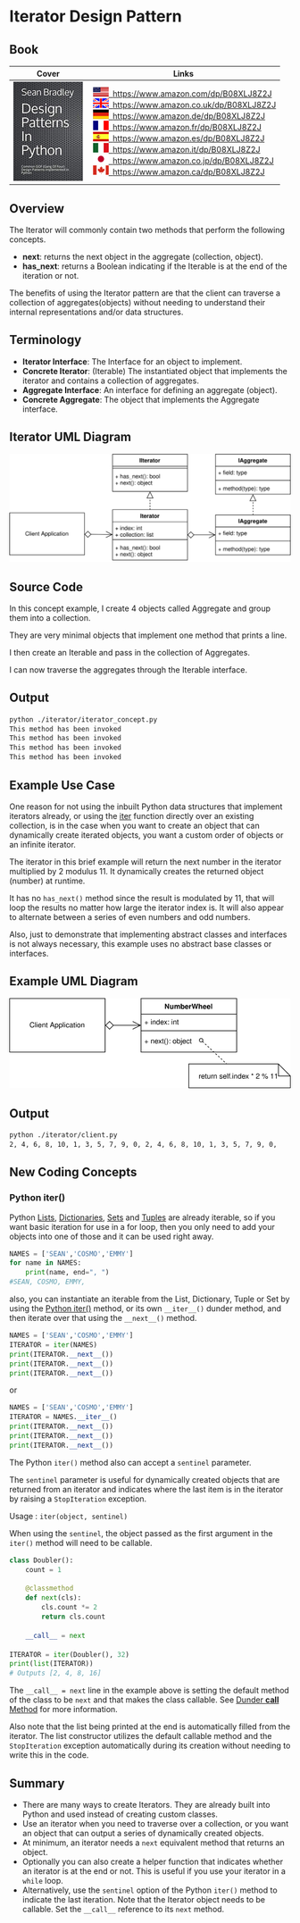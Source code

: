 # Iterator Design Pattern

## Book 

Cover | Links
-|-
![Design Patterns In Python (ASIN : B08XLJ8Z2J)](/img/design_patterns_in_python_book_125x178.jpg) | &nbsp;<a href="https://www.amazon.com/dp/B08XLJ8Z2J"><img src="/img/flag_us.gif">&nbsp; https://www.amazon.com/dp/B08XLJ8Z2J</a><br/>&nbsp;<a href="https://www.amazon.co.uk/dp/B08XLJ8Z2J"><img src="/img/flag_uk.gif">&nbsp; https://www.amazon.co.uk/dp/B08XLJ8Z2J</a><br/>&nbsp;<a href="https://www.amazon.de/dp/B08XLJ8Z2J"><img src="/img/flag_de.gif">&nbsp; https://www.amazon.de/dp/B08XLJ8Z2J</a><br/>&nbsp;<a href="https://www.amazon.fr/dp/B08XLJ8Z2J"><img src="/img/flag_fr.gif">&nbsp; https://www.amazon.fr/dp/B08XLJ8Z2J</a><br/>&nbsp;<a href="https://www.amazon.es/dp/B08XLJ8Z2J"><img src="/img/flag_es.gif">&nbsp; https://www.amazon.es/dp/B08XLJ8Z2J</a><br/>&nbsp;<a href="https://www.amazon.it/dp/B08XLJ8Z2J"><img src="/img/flag_it.gif">&nbsp; https://www.amazon.it/dp/B08XLJ8Z2J</a><br/>&nbsp;<a href="https://www.amazon.co.jp/dp/B08XLJ8Z2J"><img src="/img/flag_jp.gif">&nbsp; https://www.amazon.co.jp/dp/B08XLJ8Z2J</a><br/>&nbsp;<a href="https://www.amazon.ca/dp/B08XLJ8Z2J"><img src="/img/flag_ca.gif">&nbsp; https://www.amazon.ca/dp/B08XLJ8Z2J</a>

## Overview

The Iterator will commonly contain two methods that perform the following concepts.

* **next**: returns the next object in the aggregate (collection, object).
* **has_next**: returns a Boolean indicating if the Iterable is at the end of the iteration or not.

The benefits of using the Iterator pattern are that the client can traverse a collection of aggregates(objects) without needing to understand their internal representations and/or data structures.

## Terminology

* **Iterator Interface**: The Interface for an object to implement.
* **Concrete Iterator**: (Iterable) The instantiated object that implements the iterator and contains a collection of aggregates.
* **Aggregate Interface**: An interface for defining an aggregate (object).
* **Concrete Aggregate**: The object that implements the Aggregate interface.

## Iterator UML Diagram

![Iterator Pattern Overview](/img/iterator_concept.svg)

## Source Code

In this concept example, I create 4 objects called Aggregate and group them into a collection.

They are very minimal objects that implement one method that prints a line.

I then create an Iterable and pass in the collection of Aggregates.

I can now traverse the aggregates through the Iterable interface.

## Output

``` bash
python ./iterator/iterator_concept.py
This method has been invoked
This method has been invoked
This method has been invoked
This method has been invoked
```

## Example Use Case

One reason for not using the inbuilt Python data structures that implement iterators already, or using the [iter](#python-iter) function directly over an existing collection, is in the case when you want to create an object that can dynamically create iterated objects, you want a custom order of objects or an infinite iterator.

The iterator in this brief example will return the next number in the iterator multiplied by 2 modulus 11. It dynamically creates the returned object (number) at runtime.

It has no `has_next()` method since the result is modulated by 11, that will loop the results no matter how large the iterator index is. It will also appear to alternate between a series of even numbers and odd numbers.

Also, just to demonstrate that implementing abstract classes and interfaces is not always necessary, this example uses no abstract base classes or interfaces.

## Example UML Diagram

![Iterator Pattern Overview](/img/iterator_example.svg)

## Output

``` bash
python ./iterator/client.py
2, 4, 6, 8, 10, 1, 3, 5, 7, 9, 0, 2, 4, 6, 8, 10, 1, 3, 5, 7, 9, 0,
```

## New Coding Concepts

### Python iter()

Python [Lists](/builder#python-list), [Dictionaries](/singleton#python-dictionary), [Sets](/observer#python-set) and [Tuples](/bridge#python-tuple) are already iterable, so if you want basic iteration for use in a for loop, then you only need to add your objects into one of those and it can be used right away.

``` python
NAMES = ['SEAN','COSMO','EMMY']
for name in NAMES:
    print(name, end=", ")
#SEAN, COSMO, EMMY,
```

also, you can instantiate an iterable from the List, Dictionary, Tuple or Set by using the [Python iter()](#python-iter) method, or its own `__iter__()` dunder method, and then iterate over that using the `__next__()` method.

``` python
NAMES = ['SEAN','COSMO','EMMY']
ITERATOR = iter(NAMES)
print(ITERATOR.__next__())
print(ITERATOR.__next__())
print(ITERATOR.__next__())
```

or

``` python
NAMES = ['SEAN','COSMO','EMMY']
ITERATOR = NAMES.__iter__()
print(ITERATOR.__next__())
print(ITERATOR.__next__())
print(ITERATOR.__next__())
```

The Python `iter()` method also can accept a `sentinel` parameter. 

The `sentinel` parameter is useful for dynamically created objects that are returned from an iterator and indicates where the last item is in the iterator by raising a `StopIteration` exception. 

Usage : `iter(object, sentinel)`

When using the `sentinel`, the object passed as the first argument in the `iter()` method will need to be callable.

``` python
class Doubler():
    count = 1

    @classmethod
    def next(cls):
        cls.count *= 2
        return cls.count

    __call__ = next

ITERATOR = iter(Doubler(), 32)
print(list(ITERATOR))
# Outputs [2, 4, 8, 16]
```

The `__call__ = next` line in the example above is setting the default method of the class to be `next` and that makes the class callable. See [Dunder __call__ Method](/state#dunder-__call__-method) for more information.

Also note that the list being printed at the end is automatically filled from the iterator. The list constructor utilizes the default callable method and the `StopIteration` exception automatically during its creation without needing to write this in the code.

## Summary

* There are many ways to create Iterators. They are already built into Python and used instead of creating custom classes.
* Use an iterator when you need to traverse over a collection, or you want an object that can output a series of dynamically created objects.
* At minimum, an iterator needs a `next` equivalent method that returns an object. 
* Optionally you can also create a helper function that indicates whether an iterator is at the end or not. This is useful if you use your iterator in a `while` loop.
* Alternatively, use the `sentinel` option of the Python `iter()` method to indicate the last iteration. Note that the Iterator object needs to be callable. Set the `__call__` reference to its `next` method.
